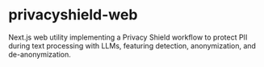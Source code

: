 # privacyshield-web
Next.js web utility implementing a Privacy Shield workflow to protect PII during text processing with LLMs, featuring detection, anonymization, and de-anonymization.
